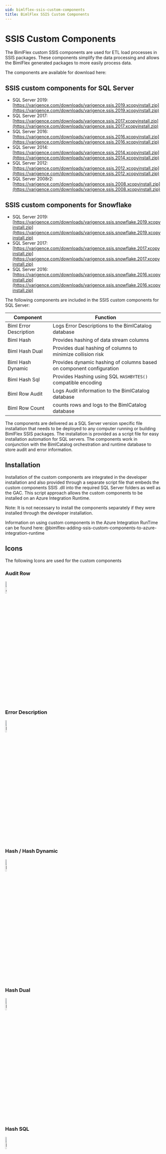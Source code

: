 ```yaml
---
uid: bimlflex-ssis-custom-components
title: BimlFlex SSIS Custom Components
---
```

# SSIS Custom Components

The BimlFlex custom SSIS components are used for ETL load processes in SSIS packages. These components simplify the data processing and allows the BimlFlex generated packages to more easily process data.

The components are available for download here:

## SSIS custom components for SQL Server

* SQL Server 2019: [https://varigence.com/downloads/varigence.ssis.2019.xcopyinstall.zip](https://varigence.com/downloads/varigence.ssis.2019.xcopyinstall.zip)
* SQL Server 2017: [https://varigence.com/downloads/varigence.ssis.2017.xcopyinstall.zip](https://varigence.com/downloads/varigence.ssis.2017.xcopyinstall.zip)
* SQL Server 2016: [https://varigence.com/downloads/varigence.ssis.2016.xcopyinstall.zip](https://varigence.com/downloads/varigence.ssis.2016.xcopyinstall.zip)
* SQL Server 2014: [https://varigence.com/downloads/varigence.ssis.2014.xcopyinstall.zip](https://varigence.com/downloads/varigence.ssis.2014.xcopyinstall.zip)
* SQL Server 2012: [https://varigence.com/downloads/varigence.ssis.2012.xcopyinstall.zip](https://varigence.com/downloads/varigence.ssis.2012.xcopyinstall.zip)
* SQL Server 2008r2: [https://varigence.com/downloads/varigence.ssis.2008.xcopyinstall.zip](https://varigence.com/downloads/varigence.ssis.2008.xcopyinstall.zip)

## SSIS custom components for Snowflake

* SQL Server 2019: [https://varigence.com/downloads/varigence.ssis.snowflake.2019.xcopyinstall.zip](https://varigence.com/downloads/varigence.ssis.snowflake.2019.xcopyinstall.zip)
* SQL Server 2017: [https://varigence.com/downloads/varigence.ssis.snowflake.2017.xcopyinstall.zip](https://varigence.com/downloads/varigence.ssis.snowflake.2017.xcopyinstall.zip)
* SQL Server 2016: [https://varigence.com/downloads/varigence.ssis.snowflake.2016.xcopyinstall.zip](https://varigence.com/downloads/varigence.ssis.snowflake.2016.xcopyinstall.zip)

The following components are included in the SSIS custom components for SQL Server:

| Component              | Function                               |
| ---------------------- | -------------------------------------- |
| Biml Error Description | Logs Error Descriptions to the BimlCatalog database |
| Biml Hash              | Provides hashing of data stream columns |
| Biml Hash Dual         | Provides dual hashing of columns to minimize collision risk |
| Biml Hash Dynamic      | Provides dynamic hashing of columns based on component configuration |
| Biml Hash Sql          | Provides Hashing using SQL `HASHBYTES()` compatible encoding |
| Biml Row Audit         | Logs Audit information to the BimlCatalog database |
| Biml Row Count         | counts rows and logs to the BimlCatalog database |

The components are delivered as a SQL Server version specific file installation that needs to be deployed to any computer running or building BimlFlex SSIS packages.
The installation is provided as a script file for easy installation automation for SQL servers.
The components work in conjunction with the BimlCatalog orchestration and runtime database to store audit and error information.

## Installation

Installation of the custom components are integrated in the developer installation and also provided through a separate script file that embeds the custom components SSIS .dll into the required SQL Server folders as well as the GAC. This script approach allows the custom components to be installed on an Azure Integration Runtime.

Note: It is not necessary to install the components separately if they were installed through the developer installation.

Information on using custom components in the Azure Integration RunTime can be found here: @bimlflex-adding-ssis-custom-components-to-azure-integration-runtime

## Icons

The following Icons are used for the custom components

### Audit Row

<img src="../user-guide/images/bimlflex-v5-cc-auditrow.ico" alt="AuditRow Icon" width="10%"/>

### Error Description

<img src="../user-guide/images/bimlflex-v5-cc-errordescription.ico" alt="ErrorDescription Icon" width="10%"/>

### Hash / Hash Dynamic

<img src="../user-guide/images/bimlflex-v5-cc-hash.ico" alt="Hash Icon" width="10%"/>

### Hash Dual

<img src="../user-guide/images/bimlflex-v5-cc-hashdual.ico" alt="HashDual Icon" width="10%"/>

### Hash SQL

<img src="../user-guide/images/bimlflex-v5-cc-hashsql.ico" alt="HashSql Icon" width="10%"/>

### Row Count

<img src="../user-guide/images/bimlflex-v5-cc-RowCount.ico" alt="RowCount Icon" width="10%"/>
